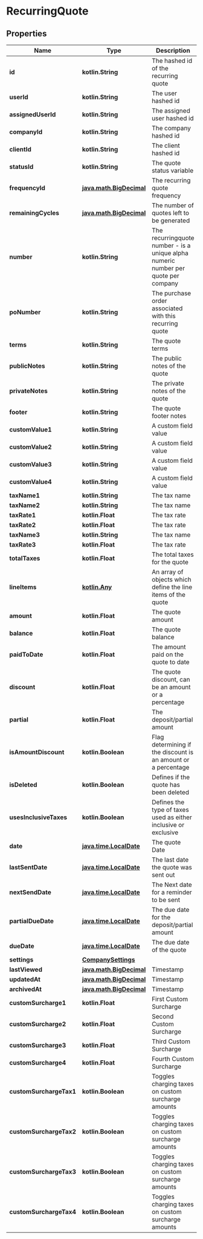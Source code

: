 
# RecurringQuote

## Properties
Name | Type | Description | Notes
------------ | ------------- | ------------- | -------------
**id** | **kotlin.String** | The hashed id of the recurring quote |  [optional]
**userId** | **kotlin.String** | The user hashed id |  [optional]
**assignedUserId** | **kotlin.String** | The assigned user hashed id |  [optional]
**companyId** | **kotlin.String** | The company hashed id |  [optional]
**clientId** | **kotlin.String** | The client hashed id |  [optional]
**statusId** | **kotlin.String** | The quote status variable |  [optional]
**frequencyId** | [**java.math.BigDecimal**](java.math.BigDecimal.md) | The recurring quote frequency |  [optional]
**remainingCycles** | [**java.math.BigDecimal**](java.math.BigDecimal.md) | The number of quotes left to be generated |  [optional]
**number** | **kotlin.String** | The recurringquote number - is a unique alpha numeric number per quote per company |  [optional]
**poNumber** | **kotlin.String** | The purchase order associated with this recurring quote |  [optional]
**terms** | **kotlin.String** | The quote terms |  [optional]
**publicNotes** | **kotlin.String** | The public notes of the quote |  [optional]
**privateNotes** | **kotlin.String** | The private notes of the quote |  [optional]
**footer** | **kotlin.String** | The quote footer notes |  [optional]
**customValue1** | **kotlin.String** | A custom field value |  [optional]
**customValue2** | **kotlin.String** | A custom field value |  [optional]
**customValue3** | **kotlin.String** | A custom field value |  [optional]
**customValue4** | **kotlin.String** | A custom field value |  [optional]
**taxName1** | **kotlin.String** | The tax name |  [optional]
**taxName2** | **kotlin.String** | The tax name |  [optional]
**taxRate1** | **kotlin.Float** | The tax rate |  [optional]
**taxRate2** | **kotlin.Float** | The tax rate |  [optional]
**taxName3** | **kotlin.String** | The tax name |  [optional]
**taxRate3** | **kotlin.Float** | The tax rate |  [optional]
**totalTaxes** | **kotlin.Float** | The total taxes for the quote |  [optional]
**lineItems** | [**kotlin.Any**](.md) | An array of objects which define the line items of the quote |  [optional]
**amount** | **kotlin.Float** | The quote amount |  [optional]
**balance** | **kotlin.Float** | The quote balance |  [optional]
**paidToDate** | **kotlin.Float** | The amount paid on the quote to date |  [optional]
**discount** | **kotlin.Float** | The quote discount, can be an amount or a percentage |  [optional]
**partial** | **kotlin.Float** | The deposit/partial amount |  [optional]
**isAmountDiscount** | **kotlin.Boolean** | Flag determining if the discount is an amount or a percentage |  [optional]
**isDeleted** | **kotlin.Boolean** | Defines if the quote has been deleted |  [optional]
**usesInclusiveTaxes** | **kotlin.Boolean** | Defines the type of taxes used as either inclusive or exclusive |  [optional]
**date** | [**java.time.LocalDate**](java.time.LocalDate.md) | The quote Date |  [optional]
**lastSentDate** | [**java.time.LocalDate**](java.time.LocalDate.md) | The last date the quote was sent out |  [optional]
**nextSendDate** | [**java.time.LocalDate**](java.time.LocalDate.md) | The Next date for a reminder to be sent |  [optional]
**partialDueDate** | [**java.time.LocalDate**](java.time.LocalDate.md) | The due date for the deposit/partial amount |  [optional]
**dueDate** | [**java.time.LocalDate**](java.time.LocalDate.md) | The due date of the quote |  [optional]
**settings** | [**CompanySettings**](CompanySettings.md) |  |  [optional]
**lastViewed** | [**java.math.BigDecimal**](java.math.BigDecimal.md) | Timestamp |  [optional]
**updatedAt** | [**java.math.BigDecimal**](java.math.BigDecimal.md) | Timestamp |  [optional]
**archivedAt** | [**java.math.BigDecimal**](java.math.BigDecimal.md) | Timestamp |  [optional]
**customSurcharge1** | **kotlin.Float** | First Custom Surcharge |  [optional]
**customSurcharge2** | **kotlin.Float** | Second Custom Surcharge |  [optional]
**customSurcharge3** | **kotlin.Float** | Third Custom Surcharge |  [optional]
**customSurcharge4** | **kotlin.Float** | Fourth Custom Surcharge |  [optional]
**customSurchargeTax1** | **kotlin.Boolean** | Toggles charging taxes on custom surcharge amounts |  [optional]
**customSurchargeTax2** | **kotlin.Boolean** | Toggles charging taxes on custom surcharge amounts |  [optional]
**customSurchargeTax3** | **kotlin.Boolean** | Toggles charging taxes on custom surcharge amounts |  [optional]
**customSurchargeTax4** | **kotlin.Boolean** | Toggles charging taxes on custom surcharge amounts |  [optional]



